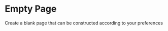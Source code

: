 ﻿---
sidebar_position: 1
---

# Empty Page

Create a blank page that can be constructed according to your preferences
